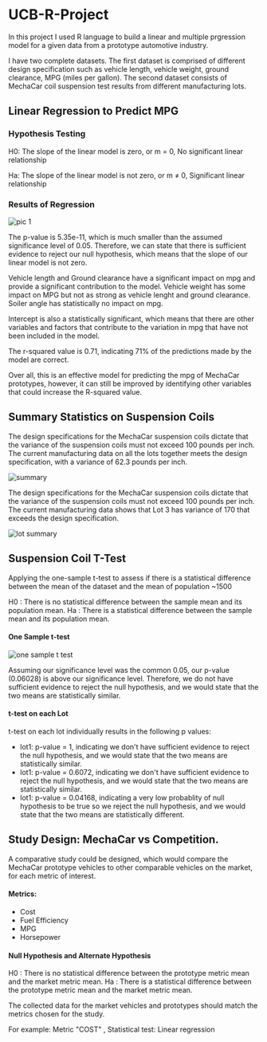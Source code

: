 # UCB-R-Project

In this project I used R language to build a linear and multiple prgression model for a given data from a prototype automotive industry.

I have two complete datasets. The first dataset is comprised of different design specification such as vehicle length, vehicle weight, ground clearance, MPG (miles per gallon). The second dataset consists of MechaCar coil suspension test results from different manufacturing lots. 

## Linear Regression to Predict MPG

### Hypothesis Testing

H0: The slope of the linear model is zero, or m = 0, No significant linear relationship

Ha: The slope of the linear model is not zero, or m ≠ 0, Significant linear relationship

### Results of Regression

![pic 1](https://user-images.githubusercontent.com/69255270/123555066-3ad35180-d738-11eb-9dbc-b5a820f52da0.jpg)

The p-value is 5.35e-11, which is much smaller than the assumed significance level of 0.05. Therefore, we can state that there is sufficient evidence to reject our null hypothesis, which means that the slope of our linear model is not zero.

Vehicle length and Ground clearance have a significant impact on mpg and provide a significant contribution to the model. Vehicle weight has some impact on MPG but not as strong as vehicle lenght and ground clearance. Soiler angle has statistically no impact on mpg. 

Intercept is also a statistically significant, which means that there are other variables and factors that contribute to the variation in mpg that have not been included in the model.

The r-squared value is 0.71, indicating 71% of the predictions made by the model are correct.

Over all, this is an effective model for predicting the mpg of MechaCar prototypes, however, it can still be improved by identifying other variables that could increase the R-squared value.

## Summary Statistics on Suspension Coils

The design specifications for the MechaCar suspension coils dictate that the variance of the suspension coils must not exceed 100 pounds per inch. The current manufacturing data on all the lots together meets the design specification, with a variance of 62.3 pounds per inch.

![summary](https://user-images.githubusercontent.com/69255270/123560354-72e98d00-d756-11eb-8b49-e76695edbffc.jpg)

The design specifications for the MechaCar suspension coils dictate that the variance of the suspension coils must not exceed 100 pounds per inch. The current manufacturing data shows that Lot 3 has variance of 170 that exceeds the design specification. 

![lot summary](https://user-images.githubusercontent.com/69255270/123560359-7c72f500-d756-11eb-991e-84b87a4ab231.jpg)


## Suspension Coil T-Test

Applying the one-sample t-test to assess if there is a statistical difference between the mean of the dataset and the mean of population ~1500

H0 : There is no statistical difference between the sample mean and its population mean.
Ha : There is a statistical difference between the sample mean and its population mean.

#### One Sample t-test
![one sample t test](https://user-images.githubusercontent.com/69255270/123560517-86492800-d757-11eb-842e-d5041c3b9b27.jpg)

Assuming our significance level was the common 0.05, our p-value (0.06028) is above our significance level. Therefore, we do not have sufficient evidence to reject the null hypothesis, and we would state that the two means are statistically similar.

#### t-test on each Lot
t-test on each lot individually results in the following p values:
- lot1: p-value = 1, indicating we don't have sufficient evidence to reject the null hypothesis, and we would state that the two means are statistically similar.
- lot1: p-value = 0.6072, indicating we don't have sufficient evidence to reject the null hypothesis, and we would state that the two means are statistically similar.
- lot1: p-value = 0.04168, indicating a very low probablity of null hypothesis to be true so we reject the null hypothesis, and we would state that the two means are statistically different.

## Study Design: MechaCar vs Competition.
A comparative study could be designed, which would compare the MechaCar prototype vehicles to other comparable vehicles on the market, for each metric of interest.

#### Metrics:
- Cost
- Fuel Efficiency
- MPG 
- Horsepower

#### Null Hypothesis and Alternate Hypothesis 
H0 : There is no statistical difference between the prototype metric mean and the market metric mean.
Ha : There is a statistical difference between the prototype metric mean and the market metric mean.

The collected data for the market vehicles and prototypes should match the metrics chosen for the study.

For example: Metric "COST" , Statistical test: Linear regression



